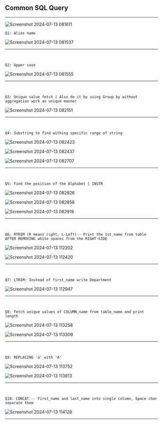 
## Common SQL Query

<hr>

![Screenshot 2024-07-13 081611](https://github.com/user-attachments/assets/69f4a6e2-a657-4c42-9e76-58272777b84c)

    Q1: Alias name
   
![Screenshot 2024-07-13 081537](https://github.com/user-attachments/assets/dd216f3e-340f-4c9b-8780-4556cddad875)

<hr>
<br>

    Q2: Upper case
    
![Screenshot 2024-07-13 081555](https://github.com/user-attachments/assets/8879270d-f08e-42f1-ae87-c85c0f08e676)

<hr>
<br>

    Q3: Unique value fetch | Also do it by using Group by without aggregation work as unique manner

![Screenshot 2024-07-13 082151](https://github.com/user-attachments/assets/07a05a7e-264c-45af-a523-8c8718590df9)

<hr>
<br>

    Q4: Substring to find withing specific range of string

![Screenshot 2024-07-13 082423](https://github.com/user-attachments/assets/62cfcd33-084f-4e22-9d4c-c5cbf405ddc6)

![Screenshot 2024-07-13 082437](https://github.com/user-attachments/assets/0d73d20a-9407-4ef6-ac19-ef2083572b33)

![Screenshot 2024-07-13 082707](https://github.com/user-attachments/assets/b73a01f5-28b0-4c51-ac26-b00e6dfb3343)

<hr>
<br>

    Q5: Find the position of the Alphabet | INSTR

![Screenshot 2024-07-13 082826](https://github.com/user-attachments/assets/9a1d2e76-5468-4de3-b277-ba629b6c82be)

![Screenshot 2024-07-13 082858](https://github.com/user-attachments/assets/bfd86b83-ef06-433e-8636-0e421c6f7b95)

![Screenshot 2024-07-13 082919](https://github.com/user-attachments/assets/5b687615-1abd-4425-b971-50ecf6344277)

<hr>
<br>

    Q6: RTRIM (R means right, L-Left)-- Print the 1st_name from table AFTER REMOVING white spaces from the RIGHT-SIDE

![Screenshot 2024-07-13 112202](https://github.com/user-attachments/assets/d70459fc-a323-4757-aa76-404b8aae7f9f)

![Screenshot 2024-07-13 112420](https://github.com/user-attachments/assets/d4364ee1-5e80-46c3-8fc9-88f7290cf627)

<hr>
<br>

    Q7: LTRIM: Instead of first_name write Department

![Screenshot 2024-07-13 112947](https://github.com/user-attachments/assets/90bdb8f4-a2a5-4cf1-b704-adb180df885e)

<hr>
<br>

    Q8: Fetch unique values of COLUMN_name from table_name and print length

![Screenshot 2024-07-13 113258](https://github.com/user-attachments/assets/38f23994-d24c-4705-a4f3-8a66aebcdb81)

![Screenshot 2024-07-13 113309](https://github.com/user-attachments/assets/35c9fcd9-4dee-4f24-9cf4-a7575a4bbb4c)

<hr>
<br>

    Q9: REPLACING 'a' with 'A'

![Screenshot 2024-07-13 113752](https://github.com/user-attachments/assets/9eedee09-b2bf-4d4c-912e-8b6e71ff6ba5)

![Screenshot 2024-07-13 113813](https://github.com/user-attachments/assets/3f5d756f-01eb-485f-8c48-6eb2222350c6)

<hr>
<br>

    Q10: CONCAT -- First_name and last_name into single column, Space char separate them

![Screenshot 2024-07-13 114128](https://github.com/user-attachments/assets/659d2cfd-5894-4aac-92dd-1668d4f0bbf0)

<hr>
